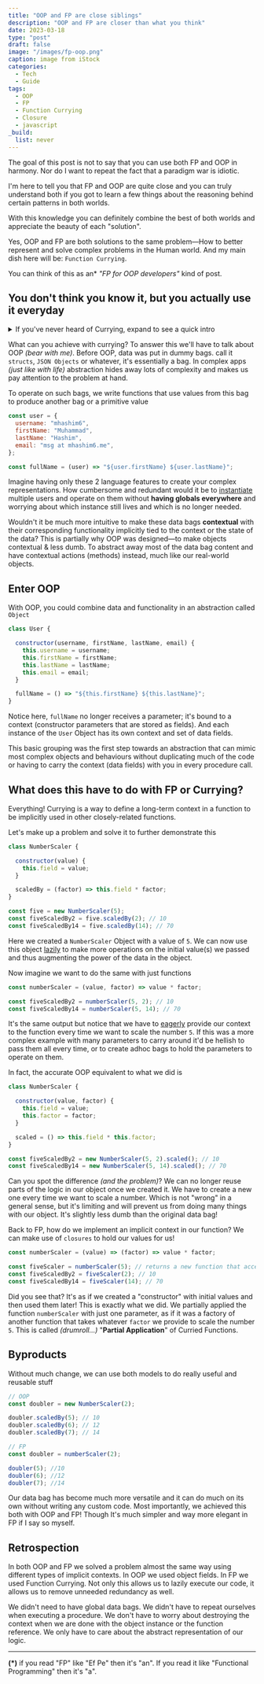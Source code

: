 ```yaml
---
title: "OOP and FP are close siblings"
description: "OOP and FP are closer than what you think"
date: 2023-03-18
type: "post"
draft: false
image: "/images/fp-oop.png"
caption: image from iStock
categories:
  - Tech
  - Guide
tags:
  - OOP
  - FP
  - Function Currying
  - Closure
  - javascript
_build:
  list: never
---
```


The goal of this post is not to say that you can use both FP and OOP in harmony. Nor do I want to repeat the fact that a paradigm war is idiotic.

I'm here to tell you that FP and OOP are quite close and you can truly understand both if you got to learn a few things about the reasoning behind certain patterns in both worlds.

With this knowledge you can definitely combine the best of both worlds and appreciate the beauty of each "solution".

Yes, OOP and FP are both solutions to the same problem—How to better represent and solve complex problems in the Human world. And my main dish here will be: `Function Currying`. 

You can think of this as an* _"FP for OOP developers"_ kind of post.

## You don't think you know it, but you actually use it everyday

<details>
  <summary>If you've never heard of Currying, expand to see a quick intro</summary>

A Curried function is basically a function that doesn't accept multiple parameters. Instead, each function takes a single parameter, if you need another, your function must return another "inner" function that accepts the second parameter and so on.

```js
// Typical function
const sum = (n1, n2, n3) => n1 + n2 + n3;

sum(1, 2, 3); // 6
```

```js
// Curried function
const sum = (n1) => (n2) => (n3) => n1 + n2 + n3;

sum(1)(2)(3); // 6
```

This doesn't look pretty, especially because js doesn't have syntactic sugar for currying. And I know it seems pretty stupid. But it's actually brilliant and you've used this same pattern in OOP, just with different semantics.

</details>

What can you achieve with currying? To answer this we'll have to talk about OOP _(bear with me)_. Before OOP, data was put in dummy bags. call it `structs`, `JSON Objects` or whatever, it's essentially a bag. In complex apps _(just like with life)_ abstraction hides away lots of complexity and makes us pay attention to the problem at hand.

To operate on such bags, we write functions that use values from this bag to produce another bag or a primitive value

```js
const user = {
  username: "mhashim6",
  firstName: "Muhammad",
  lastName: "Hashim",
  email: "msg at mhashim6.me",
};

const fullName = (user) => "${user.firstName} ${user.lastName}";
```

Imagine having only these 2 language features to create your complex representations. How cumbersome and redundant would it be to <u>instantiate</u> multiple users and operate on them without **having globals everywhere** and worrying about which instance still lives and which is no longer needed.

Wouldn't it be much more intuitive to make these data bags **contextual** with their corresponding functionality implicitly tied to the context or the state of the data? This is partially why OOP was designed—to make objects contextual & less dumb. To abstract away most of the data bag content and have contextual actions (methods) instead, much like our real-world objects.

## Enter OOP

With OOP, you could combine data and functionality in an abstraction called `Object`

```js
class User {

  constructor(username, firstName, lastName, email) {
    this.username = username;
    this.firstName = firstName;
    this.lastName = lastName;
    this.email = email;
  }

  fullName = () => "${this.firstName} ${this.lastName}";
}
```

Notice here, `fullName` no longer receives a parameter; it's bound to a context (constructor parameters that are stored as fields). And each instance of the `User` Object has its own context and set of data fields.

This basic grouping was the first step towards an abstraction that can mimic most complex objects and behaviours without duplicating much of the code or having to carry the context (data fields) with you in every procedure call.

## What does this have to do with FP or Currying?

Everything! Currying is a way to define a long-term context in a function to be implicitly used in other closely-related functions.

Let's make up a problem and solve it to further demonstrate this

```js
class NumberScaler {

  constructor(value) {
    this.field = value;
  }

  scaledBy = (factor) => this.field * factor;
}

const five = new NumberScaler(5);
const fiveScaledBy2 = five.scaledBy(2); // 10
const fiveScaledBy14 = five.scaledBy(14); // 70
```

Here we created a `NumberScaler` Object with a value of `5`. We can now use this object <u>lazily</u> to make more operations on the initial value(s) we passed and thus augmenting the power of the data in the object.

Now imagine we want to do the same with just functions

```js
const numberScaler = (value, factor) => value * factor;

const fiveScaledBy2 = numberScaler(5, 2); // 10
const fiveScaledBy14 = numberScaler(5, 14); // 70
```

It's the same output but notice that we have to <u>eagerly</u> provide our context to the function every time we want to scale the number `5`. If this was a more complex example with many parameters to carry around it'd be hellish to pass them all every time, or to create adhoc bags to hold the parameters to operate on them. 

In fact, the accurate OOP equivalent to what we did is

``` js
class NumberScaler {

  constructor(value, factor) {
    this.field = value;
    this.factor = factor;
  }

  scaled = () => this.field * this.factor;
}

const fiveScaledBy2 = new NumberScaler(5, 2).scaled(); // 10
const fiveScaledBy14 = new NumberScaler(5, 14).scaled(); // 70
```

Can you spot the difference _(and the problem)_? We can no longer  reuse parts of the logic in our object once we created it. We have to create a new one every time we want to scale a number. Which is not "wrong" in a general sense, but it's limiting and will prevent us from doing many things with our object. It's slightly less dumb than the original data bag!

Back to FP, how do we implement an implicit context in our function? We can make use of `closures` to hold our values for us!

```js
const numberScaler = (value) => (factor) => value * factor;

const fiveScaler = numberScaler(5); // returns a new function that accepts a factor parameter to multiply it by 5
const fiveScaledBy2 = fiveScaler(2); // 10
const fiveScaledBy14 = fiveScaler(14); // 70
```
Did you see that? It's as if we created a "constructor" with initial values and then used them later! This is exactly what we did. We partially applied the function `numberScaler` with just one parameter, as if it was a factory of another function that takes whatever `factor` we provide to scale the number `5`. This is called _(drumroll…)_ "__Partial Application__" of Curried Functions.

## Byproducts
Without much change, we can use both models to do really useful and reusable stuff
``` js
// OOP
const doubler = new NumberScaler(2);

doubler.scaledBy(5); // 10
doubler.scaledBy(6); // 12
doubler.scaledBy(7); // 14
```

``` js
// FP
const doubler = numberScaler(2);

doubler(5); //10
doubler(6); //12
doubler(7); //14
```

Our data bag has become much more versatile and it can do much on its own without writing any custom code. Most importantly, we achieved this both with OOP and FP! Though It's much simpler and way more elegant in FP if I say so myself.

## Retrospection
In both OOP and FP we solved a problem almost the same way using different types of implicit contexts. In OOP we used object fields. In FP we used Function Currying. Not only this allows us to lazily execute our code, it allows us to remove unneeded redundancy as well.

We didn't need to have global data bags. We didn't have to repeat ourselves when executing a procedure. We don't have to worry about destroying the context when we are done with the object instance or the function reference. We only have to care about the abstract representation of our logic.

---

__(*)__ if you read "FP" like "Ef Pe" then it's "an". If you read it like "Functional Programming" then it's "a".